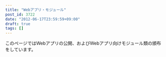 ```yaml
---
title: "Webアプリ・モジュール"
post_id: 3722
date: "2012-06-17T23:59:59+09:00"
draft: true
tags: []
---
```



このページではWebアプリの公開、およびWebアプリ向けモジュール類の頒布をしています。
